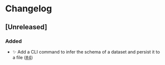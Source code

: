 # Changelog

## [Unreleased]

### Added

- :sparkles: Add a CLI command to infer the schema of a dataset and persist it to a file ([#4](https://github.com/Galileo-Galilei/kedro-pandera/pull/4))
